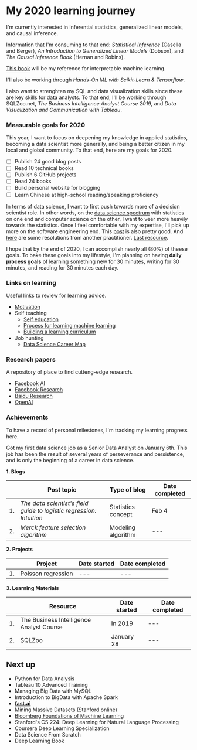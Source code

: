 # My 2020 learning journey

I'm currently interested in inferential statistics, generalized linear models, and causal inference.

Information that I'm consuming to that end: _Statistical Inference_ (Casella and Berger), _An Introduction to Generalized Linear Models_ (Dobson), and _The Causal Inference Book_ (Hernan and Robins).

[This book](https://christophm.github.io/interpretable-ml-book/) will be my reference for interpretable machine learning.

I'll also be working through _Hands-On ML with Scikit-Learn & Tensorflow_.

I also want to strenghten my SQL and data visualization skills since these are key skills for data analysts. To that end, I'll be working through SQLZoo.net, _The Business Intelligence Analyst Course 2019_, and _Data Visualization and Communication with Tableau_.

### Measurable goals for 2020

This year, I want to focus on deepening my knowledge in applied statistics, becoming a data scientist more generally, and being a better citizen in my local and global community. To that end, here are my goals for 2020. 

- [ ] Publish 24 good blog posts
- [ ] Read 10 technical books
- [ ] Publish 6 GitHub projects
- [ ] Read 24 books
- [ ] Build personal website for blogging
- [ ] Learn Chinese at high-school reading/speaking proficiency

In terms of data science, I want to first push towards more of a decision scientist role. In other words, on the [data science spectrum](https://towardsdatascience.com/using-the-data-science-spectrum-to-find-the-right-data-science-career-path-for-you-eff98b6c589c) with statistics on one end and computer science on the other, I want to veer more heavily towards the statistics. Once I feel comfortable with my expertise, I'll pick up more on the software engineering end. This [post](https://towardsdatascience.com/2020-is-coming-practical-tips-for-landing-your-first-data-job-13f77aab1333) is also pretty good. And [here](https://towardsdatascience.com/new-years-resolutions-for-data-scientists-43a0d3d8b4ff) are some resolutions from another practitioner. [Last resource](https://towardsdatascience.com/which-flavor-of-data-professional-are-you-5e01375584ce).

I hope that by the end of 2020, I can accomplish nearly all (80%) of theese goals. To bake these goals into my lifestyle, I'm planning on having **daily process goals** of learning something new for 30 minutes, writing for 30 minutes, and reading for 30 minutes each day.

### Links on learning

Useful links to review for learning advice.

- [Motivation](https://www.nateliason.com/blog/motivation)
- Self teaching
    - [Self education](https://www.nateliason.com/blog/self-education)
    - [Process for learning machine learning](https://elitedatascience.com/learn-machine-learning#step-0)
    - [Building a learning curriculum](https://medium.com/@rchang/how-i-build-learning-projects-part-i-54dbaad68961)
- Job hunting
    - [Data Science Career Map](https://datasciencecareermap.com/)

### Research papers

A repository of place to find cutteng-edge research.

- [Facebook AI](https://ai.facebook.com/research)
- [Facebook Research](https://research.fb.com)
- [Baidu Research](http://research.baidu.com/Research_Areas/index-view?id=55)
- [OpenAI](https://openai.com/progress/)


### Achievements

To have a record of personal milestones, I'm tracking my learning progress here.

Got my first data science job as a Senior Data Analyst on January 6th. This job has been the result of several years of perseverance and persistence, and is only the beginning of a career in data science. 

**1. Blogs**

| | Post topic|Type of blog|Date completed|
| --- | --- | --- | --- |
| 1. | _The data scientist's field guide to logistic regression: Intuition_ | Statistics concept | Feb 4 |
| 2. | _Merck feature selection algorithm_ | Modeling algorithm | --- |

**2. Projects**

| | Project|Date started|Date completed|
| --- | --- | --- | --- |
| 1. | Poisson regression | --- | --- |

**3. Learning Materials**

| | Resource|Date started|Date completed|
| --- | --- | --- | --- |
| 1. |The Business Intelligence Analyst Course| In 2019 | --- |
| 2. |SQLZoo| January 28 | --- |

## Next up

- Python for Data Analysis
- Tableau 10 Advanced Training
- Managing Big Data with MySQL
- Introduction to BigData with Apache Spark
- **[fast.ai](https://course.fast.ai/)** 
- Mining Massive Datasets (Stanford online)
- [Bloomberg Foundations of Machine Learning](https://bloomberg.github.io/foml/#home)
- Stanford's CS 224: Deep Learning for Natural Language Processing
- Coursera Deep Learning Specialization
- Data Science From Scratch
- Deep Learning Book
